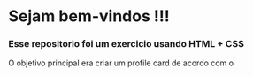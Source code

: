 <h1>Sejam bem-vindos !!!</h1>

<h3>Esse repositorio foi um exercicio usando HTML + CSS </h3>

<p>O objetivo principal era criar um profile card de acordo com o </p>